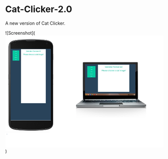 # Cat-Clicker-2.0
A new version of Cat Clicker.

![Screenshot](![alt tag](https://github.com/SethConnell/Cat-Clicker-2.0/blob/master/Cat%20Clicker.png?raw=true))
